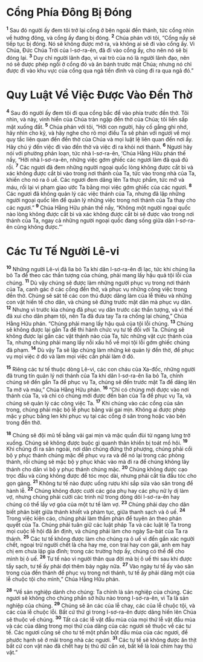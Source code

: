 # Cổng Phía Ðông Bị Ðóng
<sup><b>1</b></sup> Sau đó người ấy đem tôi trở lại cổng ở bên ngoài đền thánh, tức cổng nhìn về hướng đông, và cổng ấy đang bị đóng. <sup><b>2</b></sup> Chúa phán với tôi, “Cổng nầy sẽ tiếp tục bị đóng. Nó sẽ không được mở ra, và không ai sẽ đi vào cổng ấy. Vì Chúa, Ðức Chúa Trời của I-sơ-ra-ên, đã đi vào cổng ấy, cho nên nó sẽ bị đóng lại. <sup><b>3</b></sup> Duy chỉ người lãnh đạo, vì vai trò của nó là người lãnh đạo, nên nó sẽ được phép ngồi ở cổng đó và ăn bánh trước mặt Chúa; nhưng nó chỉ được đi vào khu vực của cổng qua ngả tiền đình và cũng đi ra qua ngả đó.”


# Quy Luật Về Việc Ðược Vào Ðền Thờ
<sup><b>4</b></sup> Sau đó người ấy đem tôi đi qua cổng bắc để vào phía trước đền thờ. Tôi nhìn, và này, vinh hiển của Chúa tràn ngập đền thờ của Chúa; tôi liền sấp mặt xuống đất. <sup><b>5</b></sup> Chúa phán với tôi, “Hỡi con người, hãy cố gắng ghi nhớ, hãy nhìn cho kỹ, và hãy nghe cho rõ mọi điều Ta sẽ phán với ngươi về mọi quy tắc liên quan đến đền thờ của Chúa và mọi luật lệ liên quan đến nơi ấy. Hãy chú ý đến việc đi vào đền thờ và việc đi ra khỏi nơi thánh. <sup><b>6</b></sup> Ngươi hãy nói với phường phản loạn, tức nhà I-sơ-ra-ên, ‘Chúa Hằng Hữu phán thế nầy, “Hỡi nhà I-sơ-ra-ên, những việc gớm ghiếc các ngươi làm đã quá đủ rồi. <sup><b>7</b></sup> Các ngươi đã đem những người ngoại quốc lòng không được cắt bì và xác không được cắt bì vào trong nơi thánh của Ta, tức vào trong nhà của Ta, khiến cho nó ra ô uế. Các ngươi đem dâng lên Ta thực phẩm, tức mỡ và máu, rồi lại vi phạm giao ước Ta bằng mọi việc gớm ghiếc của các ngươi. <sup><b>8</b></sup> Các ngươi đã không quản lý các việc thánh của Ta, nhưng đã lập những người ngoại quốc lên để quản lý những việc trong nơi thánh của Ta thay cho các ngươi.” <sup><b>9</b></sup> Chúa Hằng Hữu phán thế nầy, “Không một người ngoại quốc nào lòng không được cắt bì và xác không được cắt bì sẽ được vào trong nơi thánh của Ta, ngay cả những người ngoại quốc đang sống giữa dân I-sơ-ra-ên cũng không được.”’


# Các Tư Tế Người Lê-vi
<sup><b>10</b></sup> Những người Lê-vi đã lìa bỏ Ta khi dân I-sơ-ra-ên đi lạc, tức khi chúng lìa bỏ Ta để theo các thần tượng của chúng, phải mang lấy hậu quả tội lỗi của chúng. <sup><b>11</b></sup> Dù vậy chúng sẽ được làm những người phục vụ trong nơi thánh của Ta, canh gác ở các cổng đền thờ, và phục vụ những công việc trong đền thờ. Chúng sẽ sát tế các con thú được dâng làm của lễ thiêu và những con vật hiến tế cho dân, và chúng sẽ đứng trước mặt dân mà phục vụ dân. <sup><b>12</b></sup> Nhưng vì trước kia chúng đã phục vụ dân trước các thần tượng, và vì thế đã xui cho dân phạm tội, nên Ta đã đưa tay Ta ra chống lại chúng,” Chúa Hằng Hữu phán. “Chúng phải mang lấy hậu quả của tội lỗi chúng. <sup><b>13</b></sup> Chúng sẽ không được lại gần Ta để thi hành chức vụ tư tế đối với Ta. Chúng sẽ không được lại gần các vật thánh nào của Ta, tức những vật cực thánh của Ta, nhưng chúng phải mang lấy nỗi xấu hổ về mọi tội lỗi gớm ghiếc chúng đã phạm. <sup><b>14</b></sup> Dù vậy Ta sẽ lập chúng làm những kẻ quản lý đền thờ, để phục vụ mọi việc ở đó và làm mọi việc cần phải làm ở đó.

<sup><b>15</b></sup> Riêng các tư tế thuộc dòng Lê-vi, các con cháu của Xa-đốc, những người đã trung tín quản lý nơi thánh của Ta khi dân I-sơ-ra-ên lìa bỏ Ta, chính chúng sẽ đến gần Ta để phục vụ Ta, chúng sẽ đến trước mặt Ta để dâng lên Ta mỡ và máu,” Chúa Hằng Hữu phán. <sup><b>16</b></sup> “Chỉ có chúng mới được vào nơi thánh của Ta, và chỉ có chúng mới được đến bàn của Ta để phục vụ Ta, và chúng sẽ quản lý các công việc Ta. <sup><b>17</b></sup> Khi chúng vào các cổng của sân trong, chúng phải mặc bộ lễ phục bằng vải gai mịn. Không ai được phép mặc y phục bằng len khi phục vụ tại các cổng ở sân trong hoặc vào bên trong đền thờ.

<sup><b>18</b></sup> Chúng sẽ đội mũ tế bằng vải gai mịn và mặc quần đùi từ ngang lưng trở xuống. Chúng sẽ không được buộc gì quanh thân khiến bị toát mồ hôi. <sup><b>19</b></sup> Khi chúng đi ra sân ngoài, nơi dân chúng đứng thờ phượng, chúng phải cổi bộ y phục thánh chúng mặc để phục vụ ra và để nó lại trong các phòng thánh, rồi chúng sẽ mặc bộ y phục khác vào mà đi ra để chúng không lây thánh cho dân vì bộ y phục thánh chúng mặc. <sup><b>20</b></sup> Chúng không được cạo trọc đầu và cũng không được để tóc mọc dài, nhưng phải cắt tỉa đầu tóc cho gọn gàng. <sup><b>21</b></sup> Không tư tế nào được uống rượu khi sắp sửa vào sân trong để hành lễ. <sup><b>22</b></sup> Chúng không được cưới các góa phụ hay các phụ nữ ly dị làm vợ, nhưng chúng phải cưới các trinh nữ trong dòng dõi I-sơ-ra-ên hay chúng có thể lấy vợ góa của một tư tế làm vợ. <sup><b>23</b></sup> Chúng phải dạy cho dân biết phân biệt giữa thánh khiết và phàm tục, giữa thanh sạch và ô uế. <sup><b>24</b></sup> Trong việc kiện cáo, chúng phải làm thẩm phán để tuyên án theo phán quyết của Ta. Chúng phải tuân giữ các luật pháp Ta và các luật lệ Ta trong mọi cuộc lễ hội đã ấn định, và chúng phải làm cho ngày Sa-bát của Ta ra thánh. <sup><b>25</b></sup> Các tư tế không được làm cho chúng ra ô uế vì đến gần xác người chết, ngoại trừ người chết là cha hay mẹ, con trai hay con gái, anh em hay chị em chưa lập gia đình; trong các trường hợp ấy, chúng có thể để cho mình bị ô uế. <sup><b>26</b></sup> Tư tế nào vì người thân qua đời mà bị ô uế thì sau khi được tẩy sạch, tư tế ấy phải đợi thêm bảy ngày nữa. <sup><b>27</b></sup> Vào ngày tư tế ấy vào sân trong của đền thánh để phục vụ trong nơi thánh, tư tế ấy phải dâng một của lễ chuộc tội cho mình,” Chúa Hằng Hữu phán.

<sup><b>28</b></sup> “Về sản nghiệp dành cho chúng: Ta chính là sản nghiệp của chúng. Các ngươi sẽ không cho chúng phần sở hữu nào trong I-sơ-ra-ên, vì Ta là sản nghiệp của chúng. <sup><b>29</b></sup> Chúng sẽ ăn các của lễ chay, các của lễ chuộc tội, và các của lễ chuộc lỗi. Bất cứ thứ gì trong I-sơ-ra-ên được dâng hiến lên Chúa sẽ thuộc về chúng. <sup><b>30</b></sup> Tất cả các lễ vật đầu mùa của mọi thứ lễ vật đầu mùa và các của dâng trong mọi thứ của dâng của các ngươi sẽ thuộc về các tư tế. Các ngươi cũng sẽ cho tư tế một phần bột đầu mùa của các ngươi, để phước hạnh sẽ ở mãi trong nhà các ngươi. <sup><b>31</b></sup> Các tư tế sẽ không được ăn thịt bất cứ con vật nào đã chết hay bị thú dữ cắn xé, bất kể là loài chim hay thú vật.”